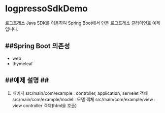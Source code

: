 # logpressoSdkDemo
로그프레소 Java SDK를 이용하여 Spring Boot에서 만든 로그프레소 클라이언트 예제입니다. 

##Spring Boot 의존성
-
* web
* thymeleaf


##예제 설명 ##
-
1) 패키지
src/main/com/example : controller, application, servelet 객체
src/main/com/example/model : 모델 객체
src/main/com/example/view : view controller 객체(html을 호출)

